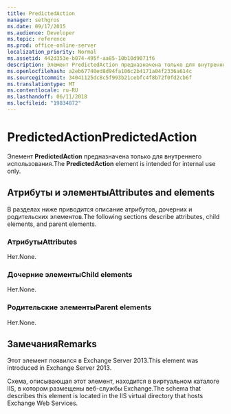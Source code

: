 ```yaml
---
title: PredictedAction
manager: sethgros
ms.date: 09/17/2015
ms.audience: Developer
ms.topic: reference
ms.prod: office-online-server
localization_priority: Normal
ms.assetid: 442d353e-b074-495f-aa85-10b10d9071f6
description: Элемент PredictedAction предназначена только для внутреннего использования.
ms.openlocfilehash: a2eb67740ed8d94fa106c2b4171a04f2336a614c
ms.sourcegitcommit: 34041125dc8c5f993b21cebfc4f8b72f0fd2cb6f
ms.translationtype: MT
ms.contentlocale: ru-RU
ms.lasthandoff: 06/11/2018
ms.locfileid: "19834872"
---
```

# <a name="predictedaction"></a><span data-ttu-id="cb30b-103">PredictedAction</span><span class="sxs-lookup"><span data-stu-id="cb30b-103">PredictedAction</span></span>

<span data-ttu-id="cb30b-104">Элемент **PredictedAction** предназначена только для внутреннего использования.</span><span class="sxs-lookup"><span data-stu-id="cb30b-104">The **PredictedAction** element is intended for internal use only.</span></span> 

## <a name="attributes-and-elements"></a><span data-ttu-id="cb30b-105">Атрибуты и элементы</span><span class="sxs-lookup"><span data-stu-id="cb30b-105">Attributes and elements</span></span>

<span data-ttu-id="cb30b-106">В разделах ниже приводится описание атрибутов, дочерних и родительских элементов.</span><span class="sxs-lookup"><span data-stu-id="cb30b-106">The following sections describe attributes, child elements, and parent elements.</span></span>
  
### <a name="attributes"></a><span data-ttu-id="cb30b-107">Атрибуты</span><span class="sxs-lookup"><span data-stu-id="cb30b-107">Attributes</span></span>

<span data-ttu-id="cb30b-108">Нет.</span><span class="sxs-lookup"><span data-stu-id="cb30b-108">None.</span></span>
  
### <a name="child-elements"></a><span data-ttu-id="cb30b-109">Дочерние элементы</span><span class="sxs-lookup"><span data-stu-id="cb30b-109">Child elements</span></span>

<span data-ttu-id="cb30b-110">Нет.</span><span class="sxs-lookup"><span data-stu-id="cb30b-110">None.</span></span>
  
### <a name="parent-elements"></a><span data-ttu-id="cb30b-111">Родительские элементы</span><span class="sxs-lookup"><span data-stu-id="cb30b-111">Parent elements</span></span>

<span data-ttu-id="cb30b-112">Нет.</span><span class="sxs-lookup"><span data-stu-id="cb30b-112">None.</span></span>
  
## <a name="remarks"></a><span data-ttu-id="cb30b-113">Замечания</span><span class="sxs-lookup"><span data-stu-id="cb30b-113">Remarks</span></span>

<span data-ttu-id="cb30b-114">Этот элемент появился в Exchange Server 2013.</span><span class="sxs-lookup"><span data-stu-id="cb30b-114">This element was introduced in Exchange Server 2013.</span></span>
  
<span data-ttu-id="cb30b-115">Схема, описывающая этот элемент, находится в виртуальном каталоге IIS, в котором размещены веб-службы Exchange.</span><span class="sxs-lookup"><span data-stu-id="cb30b-115">The schema that describes this element is located in the IIS virtual directory that hosts Exchange Web Services.</span></span>
  

